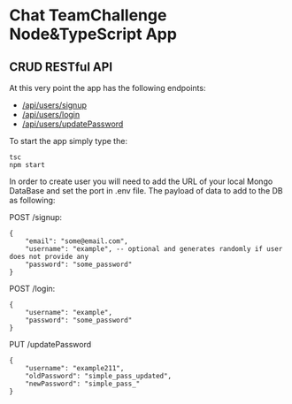 # Chat TeamChallenge Node&TypeScript App
## CRUD RESTful API

At this very point the app has the following endpoints:

- [/api/users/signup](#signup)
- [/api/users/login](#login)
- [/api/users/updatePassword](#updatePassword)

To start the app simply type the:

```
tsc
npm start
```

In order to create user you will need to add the URL of your local Mongo DataBase and set the port in .env file. The payload of data to add to the DB as following:

POST /signup:
```
{
    "email": "some@email.com",
    "username": "example", -- optional and generates randomly if user does not provide any 
    "password": "some_password"
}
```
POST /login:
```
{
    "username": "example",
    "password": "some_password"
}
```
PUT /updatePassword
```
{
    "username": "example211",
    "oldPassword": "simple_pass_updated",
    "newPassword": "simple_pass_"
}
```
